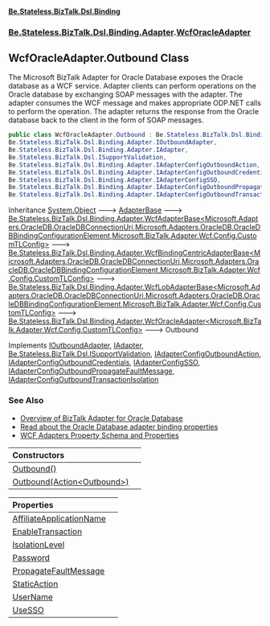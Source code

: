 #### [Be.Stateless.BizTalk.Dsl.Binding](README.md 'README')
### [Be.Stateless.BizTalk.Dsl.Binding.Adapter](Be.Stateless.BizTalk.Dsl.Binding.Adapter.md 'Be.Stateless.BizTalk.Dsl.Binding.Adapter').[WcfOracleAdapter](WcfOracleAdapter.md 'Be.Stateless.BizTalk.Dsl.Binding.Adapter.WcfOracleAdapter')

## WcfOracleAdapter.Outbound Class

The Microsoft BizTalk Adapter for Oracle Database exposes the Oracle database as a WCF service. Adapter clients can
perform operations on the Oracle database by exchanging SOAP messages with the adapter. The adapter consumes the WCF
message and makes appropriate ODP.NET calls to perform the operation. The adapter returns the response from the
Oracle database back to the client in the form of SOAP messages.

```csharp
public class WcfOracleAdapter.Outbound : Be.Stateless.BizTalk.Dsl.Binding.Adapter.WcfOracleAdapter<Microsoft.BizTalk.Adapter.Wcf.Config.CustomTLConfig>,
Be.Stateless.BizTalk.Dsl.Binding.Adapter.IOutboundAdapter,
Be.Stateless.BizTalk.Dsl.Binding.Adapter.IAdapter,
Be.Stateless.BizTalk.Dsl.ISupportValidation,
Be.Stateless.BizTalk.Dsl.Binding.Adapter.IAdapterConfigOutboundAction,
Be.Stateless.BizTalk.Dsl.Binding.Adapter.IAdapterConfigOutboundCredentials,
Be.Stateless.BizTalk.Dsl.Binding.Adapter.IAdapterConfigSSO,
Be.Stateless.BizTalk.Dsl.Binding.Adapter.IAdapterConfigOutboundPropagateFaultMessage,
Be.Stateless.BizTalk.Dsl.Binding.Adapter.IAdapterConfigOutboundTransactionIsolation
```

Inheritance [System.Object](https://docs.microsoft.com/en-us/dotnet/api/System.Object 'System.Object') &#129106; [AdapterBase](AdapterBase.md 'Be.Stateless.BizTalk.Dsl.Binding.Adapter.AdapterBase') &#129106; [Be.Stateless.BizTalk.Dsl.Binding.Adapter.WcfAdapterBase&lt;](WcfAdapterBase_TAddress,TBinding,TConfig_.md 'Be.Stateless.BizTalk.Dsl.Binding.Adapter.WcfAdapterBase<TAddress,TBinding,TConfig>')[Microsoft.Adapters.OracleDB.OracleDBConnectionUri](https://docs.microsoft.com/en-us/dotnet/api/Microsoft.Adapters.OracleDB.OracleDBConnectionUri 'Microsoft.Adapters.OracleDB.OracleDBConnectionUri')[,](WcfAdapterBase_TAddress,TBinding,TConfig_.md 'Be.Stateless.BizTalk.Dsl.Binding.Adapter.WcfAdapterBase<TAddress,TBinding,TConfig>')[Microsoft.Adapters.OracleDB.OracleDBBindingConfigurationElement](https://docs.microsoft.com/en-us/dotnet/api/Microsoft.Adapters.OracleDB.OracleDBBindingConfigurationElement 'Microsoft.Adapters.OracleDB.OracleDBBindingConfigurationElement')[,](WcfAdapterBase_TAddress,TBinding,TConfig_.md 'Be.Stateless.BizTalk.Dsl.Binding.Adapter.WcfAdapterBase<TAddress,TBinding,TConfig>')[Microsoft.BizTalk.Adapter.Wcf.Config.CustomTLConfig](https://docs.microsoft.com/en-us/dotnet/api/Microsoft.BizTalk.Adapter.Wcf.Config.CustomTLConfig 'Microsoft.BizTalk.Adapter.Wcf.Config.CustomTLConfig')[&gt;](WcfAdapterBase_TAddress,TBinding,TConfig_.md 'Be.Stateless.BizTalk.Dsl.Binding.Adapter.WcfAdapterBase<TAddress,TBinding,TConfig>') &#129106; [Be.Stateless.BizTalk.Dsl.Binding.Adapter.WcfBindingCentricAdapterBase&lt;](WcfBindingCentricAdapterBase_TAddress,TBinding,TConfig_.md 'Be.Stateless.BizTalk.Dsl.Binding.Adapter.WcfBindingCentricAdapterBase<TAddress,TBinding,TConfig>')[Microsoft.Adapters.OracleDB.OracleDBConnectionUri](https://docs.microsoft.com/en-us/dotnet/api/Microsoft.Adapters.OracleDB.OracleDBConnectionUri 'Microsoft.Adapters.OracleDB.OracleDBConnectionUri')[,](WcfBindingCentricAdapterBase_TAddress,TBinding,TConfig_.md 'Be.Stateless.BizTalk.Dsl.Binding.Adapter.WcfBindingCentricAdapterBase<TAddress,TBinding,TConfig>')[Microsoft.Adapters.OracleDB.OracleDBBindingConfigurationElement](https://docs.microsoft.com/en-us/dotnet/api/Microsoft.Adapters.OracleDB.OracleDBBindingConfigurationElement 'Microsoft.Adapters.OracleDB.OracleDBBindingConfigurationElement')[,](WcfBindingCentricAdapterBase_TAddress,TBinding,TConfig_.md 'Be.Stateless.BizTalk.Dsl.Binding.Adapter.WcfBindingCentricAdapterBase<TAddress,TBinding,TConfig>')[Microsoft.BizTalk.Adapter.Wcf.Config.CustomTLConfig](https://docs.microsoft.com/en-us/dotnet/api/Microsoft.BizTalk.Adapter.Wcf.Config.CustomTLConfig 'Microsoft.BizTalk.Adapter.Wcf.Config.CustomTLConfig')[&gt;](WcfBindingCentricAdapterBase_TAddress,TBinding,TConfig_.md 'Be.Stateless.BizTalk.Dsl.Binding.Adapter.WcfBindingCentricAdapterBase<TAddress,TBinding,TConfig>') &#129106; [Be.Stateless.BizTalk.Dsl.Binding.Adapter.WcfLobAdapterBase&lt;](WcfLobAdapterBase_TAddress,TBinding,TConfig_.md 'Be.Stateless.BizTalk.Dsl.Binding.Adapter.WcfLobAdapterBase<TAddress,TBinding,TConfig>')[Microsoft.Adapters.OracleDB.OracleDBConnectionUri](https://docs.microsoft.com/en-us/dotnet/api/Microsoft.Adapters.OracleDB.OracleDBConnectionUri 'Microsoft.Adapters.OracleDB.OracleDBConnectionUri')[,](WcfLobAdapterBase_TAddress,TBinding,TConfig_.md 'Be.Stateless.BizTalk.Dsl.Binding.Adapter.WcfLobAdapterBase<TAddress,TBinding,TConfig>')[Microsoft.Adapters.OracleDB.OracleDBBindingConfigurationElement](https://docs.microsoft.com/en-us/dotnet/api/Microsoft.Adapters.OracleDB.OracleDBBindingConfigurationElement 'Microsoft.Adapters.OracleDB.OracleDBBindingConfigurationElement')[,](WcfLobAdapterBase_TAddress,TBinding,TConfig_.md 'Be.Stateless.BizTalk.Dsl.Binding.Adapter.WcfLobAdapterBase<TAddress,TBinding,TConfig>')[Microsoft.BizTalk.Adapter.Wcf.Config.CustomTLConfig](https://docs.microsoft.com/en-us/dotnet/api/Microsoft.BizTalk.Adapter.Wcf.Config.CustomTLConfig 'Microsoft.BizTalk.Adapter.Wcf.Config.CustomTLConfig')[&gt;](WcfLobAdapterBase_TAddress,TBinding,TConfig_.md 'Be.Stateless.BizTalk.Dsl.Binding.Adapter.WcfLobAdapterBase<TAddress,TBinding,TConfig>') &#129106; [Be.Stateless.BizTalk.Dsl.Binding.Adapter.WcfOracleAdapter&lt;](WcfOracleAdapter_TConfig_.md 'Be.Stateless.BizTalk.Dsl.Binding.Adapter.WcfOracleAdapter<TConfig>')[Microsoft.BizTalk.Adapter.Wcf.Config.CustomTLConfig](https://docs.microsoft.com/en-us/dotnet/api/Microsoft.BizTalk.Adapter.Wcf.Config.CustomTLConfig 'Microsoft.BizTalk.Adapter.Wcf.Config.CustomTLConfig')[&gt;](WcfOracleAdapter_TConfig_.md 'Be.Stateless.BizTalk.Dsl.Binding.Adapter.WcfOracleAdapter<TConfig>') &#129106; Outbound

Implements [IOutboundAdapter](IOutboundAdapter.md 'Be.Stateless.BizTalk.Dsl.Binding.Adapter.IOutboundAdapter'), [IAdapter](IAdapter.md 'Be.Stateless.BizTalk.Dsl.Binding.Adapter.IAdapter'), [Be.Stateless.BizTalk.Dsl.ISupportValidation](https://docs.microsoft.com/en-us/dotnet/api/Be.Stateless.BizTalk.Dsl.ISupportValidation 'Be.Stateless.BizTalk.Dsl.ISupportValidation'), [IAdapterConfigOutboundAction](IAdapterConfigOutboundAction.md 'Be.Stateless.BizTalk.Dsl.Binding.Adapter.IAdapterConfigOutboundAction'), [IAdapterConfigOutboundCredentials](IAdapterConfigOutboundCredentials.md 'Be.Stateless.BizTalk.Dsl.Binding.Adapter.IAdapterConfigOutboundCredentials'), [IAdapterConfigSSO](IAdapterConfigSSO.md 'Be.Stateless.BizTalk.Dsl.Binding.Adapter.IAdapterConfigSSO'), [IAdapterConfigOutboundPropagateFaultMessage](IAdapterConfigOutboundPropagateFaultMessage.md 'Be.Stateless.BizTalk.Dsl.Binding.Adapter.IAdapterConfigOutboundPropagateFaultMessage'), [IAdapterConfigOutboundTransactionIsolation](IAdapterConfigOutboundTransactionIsolation.md 'Be.Stateless.BizTalk.Dsl.Binding.Adapter.IAdapterConfigOutboundTransactionIsolation')

### See Also
- [Overview of BizTalk Adapter for Oracle Database](https://docs.microsoft.com/en-us/biztalk/adapters-and-accelerators/adapter-oracle-database/overview-of-biztalk-adapter-for-oracle-database 'https://docs.microsoft.com/en-us/biztalk/adapters-and-accelerators/adapter-oracle-database/overview-of-biztalk-adapter-for-oracle-database')
- [Read about the Oracle Database adapter binding properties](https://docs.microsoft.com/en-us/biztalk/adapters-and-accelerators/adapter-oracle-database/read-about-the-oracle-database-adapter-binding-properties 'https://docs.microsoft.com/en-us/biztalk/adapters-and-accelerators/adapter-oracle-database/read-about-the-oracle-database-adapter-binding-properties')
- [WCF Adapters Property Schema and Properties](https://docs.microsoft.com/en-us/biztalk/core/wcf-adapters-property-schema-and-properties 'https://docs.microsoft.com/en-us/biztalk/core/wcf-adapters-property-schema-and-properties')

| Constructors | |
| :--- | :--- |
| [Outbound()](WcfOracleAdapter.Outbound.Outbound().md 'Be.Stateless.BizTalk.Dsl.Binding.Adapter.WcfOracleAdapter.Outbound.Outbound()') | |
| [Outbound(Action&lt;Outbound&gt;)](WcfOracleAdapter.Outbound.Outbound(Action_Outbound_).md 'Be.Stateless.BizTalk.Dsl.Binding.Adapter.WcfOracleAdapter.Outbound.Outbound(System.Action<Be.Stateless.BizTalk.Dsl.Binding.Adapter.WcfOracleAdapter.Outbound>)') | |

| Properties | |
| :--- | :--- |
| [AffiliateApplicationName](WcfOracleAdapter.Outbound.AffiliateApplicationName.md 'Be.Stateless.BizTalk.Dsl.Binding.Adapter.WcfOracleAdapter.Outbound.AffiliateApplicationName') | |
| [EnableTransaction](WcfOracleAdapter.Outbound.EnableTransaction.md 'Be.Stateless.BizTalk.Dsl.Binding.Adapter.WcfOracleAdapter.Outbound.EnableTransaction') | |
| [IsolationLevel](WcfOracleAdapter.Outbound.IsolationLevel.md 'Be.Stateless.BizTalk.Dsl.Binding.Adapter.WcfOracleAdapter.Outbound.IsolationLevel') | |
| [Password](WcfOracleAdapter.Outbound.Password.md 'Be.Stateless.BizTalk.Dsl.Binding.Adapter.WcfOracleAdapter.Outbound.Password') | |
| [PropagateFaultMessage](WcfOracleAdapter.Outbound.PropagateFaultMessage.md 'Be.Stateless.BizTalk.Dsl.Binding.Adapter.WcfOracleAdapter.Outbound.PropagateFaultMessage') | |
| [StaticAction](WcfOracleAdapter.Outbound.StaticAction.md 'Be.Stateless.BizTalk.Dsl.Binding.Adapter.WcfOracleAdapter.Outbound.StaticAction') | |
| [UserName](WcfOracleAdapter.Outbound.UserName.md 'Be.Stateless.BizTalk.Dsl.Binding.Adapter.WcfOracleAdapter.Outbound.UserName') | |
| [UseSSO](WcfOracleAdapter.Outbound.UseSSO.md 'Be.Stateless.BizTalk.Dsl.Binding.Adapter.WcfOracleAdapter.Outbound.UseSSO') | |
